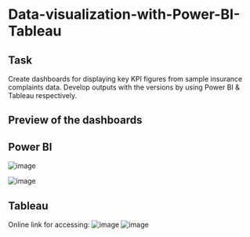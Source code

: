 # Data-visualization-with-Power-BI-Tableau

## Task
Create dashboards for displaying key KPI figures from sample insurance complaints data. Develop outputs with the versions by using Power BI &amp; Tableau respectively.

## Preview of the dashboards

## Power BI
![image](https://user-images.githubusercontent.com/108044333/175336600-1d523300-ab53-41bf-bad7-46e97785db85.png)

![image](https://user-images.githubusercontent.com/108044333/175337060-33707dd7-d8ec-4ee4-913e-8c393b452c9b.png)

## Tableau
Online link for accessing:
![image](https://user-images.githubusercontent.com/108044333/175338494-ba021a01-79bd-49dc-a5b7-b7c9e09bba1d.png)
![image](https://user-images.githubusercontent.com/108044333/175340841-352caab8-7775-4a74-a6ba-f0d8a40d82fd.png)

